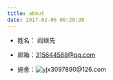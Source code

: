 ```yaml
---
title: about
date: 2017-02-06 00:29:38
---
```


* 姓名： 阎继先

* 邮箱：<315644588@qq.com>

* 施舍：![yjx3097890@126.com](/img/zhifubao.jpeg)
